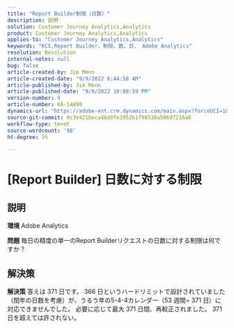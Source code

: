 ```yaml
---
title: "Report Builder制限（日数）"
description: 説明
solution: Customer Journey Analytics,Analytics
product: Customer Journey Analytics,Analytics
applies-to: "Customer Journey Analytics,Analytics"
keywords: "KCS,Report Builder，制限，数，日， Adobe Analytics"
resolution: Resolution
internal-notes: null
bug: false
article-created-by: Jim Menn
article-created-date: "9/9/2022 6:44:58 AM"
article-published-by: Jim Menn
article-published-date: "9/9/2022 10:08:59 PM"
version-number: 9
article-number: KA-14499
dynamics-url: "https://adobe-ent.crm.dynamics.com/main.aspx?forceUCI=1&pagetype=entityrecord&etn=knowledgearticle&id=fcd64fe9-0a30-ed11-9db1-0022480866ad"
source-git-commit: 0c3e421beca46d9fe1952b1f98538a50697216a0
workflow-type: tm+mt
source-wordcount: '98'
ht-degree: 3%

---
```


# [Report Builder] 日数に対する制限

## 説明


<b>環境</b>
Adobe Analytics

<b>問題</b>
毎日の精度の単一のReport Builderリクエストの日数に対する制限は何ですか？


## 解決策


<b>解決策</b>
答えは 371 日です。
366 日というハードリミットで設計されていました（閏年の日数を考慮）が、うるう年の5-4-4カレンダー（53 週間= 371 日）に対応できませんでした。
必要に応じて最大 371 日間、再較正されました。
371 日を超えては許されない。
